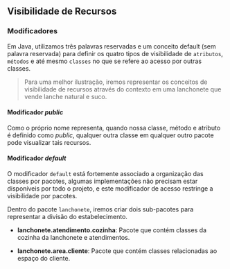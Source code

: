 ## Visibilidade de Recursos

### Modificadores

Em Java, utilizamos três palavras reservadas e um conceito default (sem palavra reservada) para definir os quatro tipos de visibilidade de `atributos`, `métodos` e até mesmo `classes` no que se refere ao acesso por outras classes.

> Para uma melhor ilustração, iremos representar os conceitos de visibilidade de recursos através do contexto em uma lanchonete que vende lanche natural e suco.

#### Modificador *public*

Como o próprio nome representa, quando nossa classe, método e atributo é definido como *public*, qualquer outra classe em qualquer outro pacote pode visualizar tais recursos.

#### Modificador *default*

O modificador `default`  está fortemente associado a organização das classes por pacotes, algumas implementações não precisam estar disponíveis por todo o projeto, e este modificador de acesso restringe a visibilidade por pacotes.

Dentro do pacote `lanchonete`, iremos criar dois sub-pacotes para representar a divisão do estabelecimento.

- **lanchonete.atendimento.cozinha**: Pacote que contém classes da cozinha da lanchonete e atendimentos.

- **lanchonete.area.cliente**: Pacote que contém classes relacionadas ao espaço do cliente.